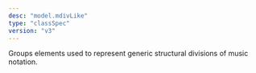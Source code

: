```yaml
---
desc: "model.mdivLike"
type: "classSpec"
version: "v3"
---
```


Groups elements used to represent generic structural divisions of music notation.